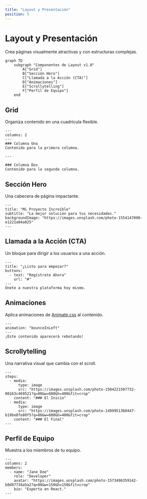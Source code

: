 ```yaml
---
title: "Layout y Presentación"
position: 5
---
```


# Layout y Presentación

Crea páginas visualmente atractivas y con estructuras complejas.

```mermaid
graph TD
    subgraph "Componentes de Layout v1.0"
        A["Grid"]
        B["Sección Hero"]
        C["Llamada a la Acción (CTA)"]
        D["Animaciones"]
        E["Scrollytelling"]
        F["Perfil de Equipo"]
    end
```

## Grid
Organiza contenido en una cuadrícula flexible.
```grid
---
columns: 2
---
### Columna Uno
Contenido para la primera columna.

---

### Columna Dos
Contenido para la segunda columna.
```

## Sección Hero
Una cabecera de página impactante.
```hero-section
---
title: "Mi Proyecto Increíble"
subtitle: "La mejor solución para tus necesidades."
backgroundImage: "https://images.unsplash.com/photo-1554147090-e1221a04a025"
---
```

## Llamada a la Acción (CTA)
Un bloque para dirigir a los usuarios a una acción.
```cta
---
title: "¿Listo para empezar?"
buttons:
  - text: "Regístrate Ahora"
    url: "#"
---
Únete a nuestra plataforma hoy mismo.
```

## Animaciones
Aplica animaciones de [Animate.css](https://animate.style/) al contenido.
```animate
---
animation: "bounceInLeft"
---
¡Este contenido aparecerá rebotando!
```

## Scrollytelling
Una narrativa visual que cambia con el scroll.
```scrollytelling
---
steps:
  - media:
      type: image
      src: "https://images.unsplash.com/photo-1504221507732-00163c469521?q=80&w=600&h=400&fit=crop"
    content: "### El Inicio"
  - media:
      type: image
      src: "https://images.unsplash.com/photo-1499951360447-b19be8fe80f5?q=80&w=600&h=400&fit=crop"
    content: "### El Final"
---
```

## Perfil de Equipo
Muestra a los miembros de tu equipo.
```team-profile
---
columns: 2
members:
  - name: "Jane Doe"
    role: "Developer"
    avatar: "https://images.unsplash.com/photo-1573496359142-b8d87734a5a2?q=80&w=150&h=150&fit=crop"
    bio: "Experta en React."
---
```